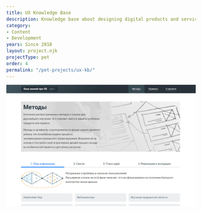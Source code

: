 ```yaml
---
title: UX Knowledge Base
description: Knowledge base about designing digital products and services 
category:
- Content
- Development
years: Since 2018
layout: project.njk
projectType: pet
order: 4
permalink: "/pet-projects/ux-kb/"
---
```



![image 1.jpg](images/image_1.jpg)
